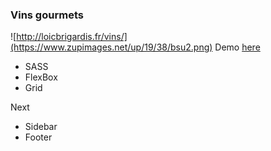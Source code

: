 ### Vins gourmets

![http://loicbrigardis.fr/vins/](https://www.zupimages.net/up/19/38/bsu2.png)
Demo [here](http://loicbrigardis.fr/vins/)

- SASS
- FlexBox
- Grid

Next
- Sidebar
- Footer